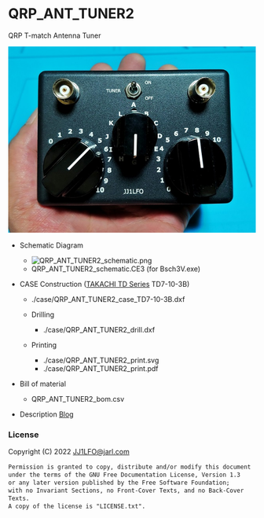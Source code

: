 # QRP_ANT_TUNER2
QRP T-match Antenna Tuner

![QRP ANT TUNER2](https://raw.githubusercontent.com/JJ1LFO/QRP_ANT_TUNER2/main/Photos/QRP_ANT_TUNER2.jpg)

* Schematic Diagram
  * ![QRP_ANT_TUNER2_schematic.png](https://blog-imgs-150.fc2.com/j/j/1/jj1lfo/QRP_ANT_TUNER2_schematic.png)
  * QRP_ANT_TUNER2_schematic.CE3 (for Bsch3V.exe)  

* CASE Construction ([TAKACHI TD Series](https://www.takachi-enclosure.com/products/TD) TD7-10-3B)
  * ./case/QRP_ANT_TUNER2_case_TD7-10-3B.dxf
  
  * Drilling
    * ./case/QRP_ANT_TUNER2_drill.dxf
  * Printing
    * ./case/QRP_ANT_TUNER2_print.svg
    * ./case/QRP_ANT_TUNER2_print.pdf

* Bill of material
  * QRP_ANT_TUNER2_bom.csv
  
* Description [Blog](https://jj1lfo.fc2.net/blog-entry-17.html)

### License

Copyright (C)  2022	JJ1LFO@jarl.com
  
    Permission is granted to copy, distribute and/or modify this document
    under the terms of the GNU Free Documentation License, Version 1.3
    or any later version published by the Free Software Foundation;
    with no Invariant Sections, no Front-Cover Texts, and no Back-Cover Texts.
    A copy of the license is "LICENSE.txt". 
